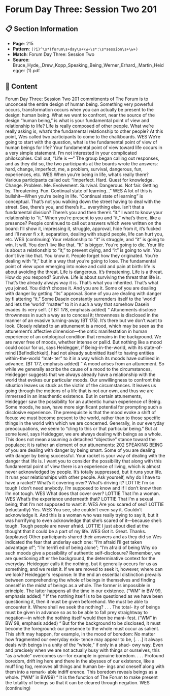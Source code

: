 # Forum Day Three: Session Two 201

## 📋 Section Information

- **Page**: 215
- **Pattern**: `(?i)^\s*(forum\s+day\s+\w+\s*:\s*session\s+\w+)`
- **Match**: Forum Day Three: Session Two
- **Source**: Bruce_Hyde,_Drew_Kopp_Speaking_Being_Werner_Erhard,_Martin_Heidegger (1).pdf

## 📄 Content

Forum Day Three: Session Two 201
commitments of The Forum is to unconceal the entire design of human being. Something very
powerful occurs, transformation occurs when you can actually be present to the design: human
being. What we want to confront, near the source of the design “human being,” is what is your
fundamental point of view and relationship to life? Life is really composed of other people.
What we’re really asking is, what’s the fundamental relationship to other people?
At this point, Wes called two participants to come to the chalkboards.
WES
We’re going to start with the question, what is the fundamental point of view of human beings
for life? Your fundamental point of view toward life occurs in a very simple statement. I’m not
interested in your complicated philosophies. Call out, “Life is —”
The group began calling out responses, and as they did so, the two participants at the boards wrote
the answers: hard, change, imperfect, me, a problem, survival, dangerous, fun, experiences, etc.
WES
When you’re being in life, what’s really there?
Various participants called out: “Imperfect. Hard. Quest for knowledge. Change. Problem. Me.
Evolvement. Survival. Dangerous. Not fair. Getting by. Threatening. Fun. Continual state of
learning...”
WES
A lot of this is bullshit—When you’re being in life. “Continual state of learning” is conceptual.
That’s not you walking down the street having to deal with the street. See, there’s you, and
there’s it... everything else. Isn’t that a fundamental division? There’s you and then there’s “it.” I
want to know your relationship to “it.” When you’re present to you and “it,” what’s there, like a
presence?
People continued to call out answers which were written on the board: I’ll show it, impressing
it, struggle, approval, hide from it, it’s fucked and I’ll never fi x it, separation, dealing with stupid
people, life can hurt you, etc.
WES (continuing)
Your relationship to “it” is struggle, and “it” is going to win. It will. You don’t live like that.
“It” is bigger. You’re going to die. Your life is about a relationship to “it,” to prevent dying, and
“it” is going to win. You don’t live like that. You know it. People forget how they originated.
You’re dealing with “it,” but in a way that you’re going to lose. The fundamental point of
view upon emerging into noise and cold and pain at birth: life is about avoiding the threat.
Life is dangerous. It’s threatening. Life is a threat. How do you respond? Survive. Life is about
surviving the threat that life is. That’s the already always way it is. That’s what you inherited.
That’s what you joined. You didn’t choose it. And you are it. Some of you are dealing with
danger by getting “its” approval. Some of you are dealing with danger by fl attering “it.” Some
Dasein constantly surrenders itself to the
‘world’ and lets the ‘world’ “matter” to it in
such a way that somehow Dasein evades its
very self. (
f
BT 178, emphasis added)
“
Attunements disclose thrownness in such a way as to conceal it;
thrownness is disclosed in the manner of an evasive turning-away
(BT 175). It’s there but we don’t want to look.
Closely related to an attunement is a mood, which may be
seen as the attunement’s affective dimension—the ontic
manifestation in human experience of an ontological condition
that remains in the background. We are never free of moods,
whether intense or pallid. But nothing like a mood could occur
for us, says Heidegger,
if Being-in-the-world, with its state-of-mind
[Befindlichkeit], had not already submitted
itself to having entities within-the-world “mat-
ter” to it in a way which its moods have outlined
in advance. (BT 177, emphasis added)
“
A mood arises from an attunement. So while we generally ascribe
the cause of a mood to the circumstances, Heidegger suggests that
we always already have a relationship with the world that evokes
our particular moods. Our unwillingness to confront this situation
leaves us stuck as the victim of the circumstances. It leaves us
going through the motions of a life that is not our own, and thus
we are immersed in an inauthentic existence.
But in certain attunements, Heidegger saw the possibility for
an authentic human experience of Being. Some moods, he saw,
have more significant potential for prompting such a disclosive
experience. The prerequisite is that the mood evoke a shift  of focus:
we must become present to the world, rather than to those specific
things in the world with which we are concerned.
Generally, in our everyday preoccupations, we seem to “cling
to this or that particular being.” But at some level, says Heidegger,
we are always dealing with beings as a whole. This does not mean
assuming a detached “objective” stance toward the populace; it is
rather an element of our attunements:
202
SPEAKING BEING
of you are dealing with danger by being smart. Some of you are dealing with danger by being
successful. Your racket is your way of dealing with the danger that life is. I want you to consider
the possibility that along with this fundamental point of view there is an experience of living,
which is almost never acknowledged by people. It’s totally suppressed, but it runs your life. It
runs your relationships with other people. Ask yourself, why do I have to have a racket? What’s
it covering over? What’s driving it?
LOTTIE
I’m so tough I don’t need anybody. I’m supposed to know and if I don’t know then I’m not
tough.
WES
What does that cover over?
LOTTIE
That I’m a woman.
WES
What’s the experience underneath that?
LOTTIE
That I’m a sexual being; that I’m not supposed to want it.
WES
Are you scared of sex?
LOTTIE (reluctantly)
Yes.
WES
You see, she couldn’t even say it. Couldn’t acknowledge it. And this is a woman who was really
trying to say it, but it was horrifying to even acknowledge that she’s scared of it—because she’s
tough. Tough people are never afraid.
LOTTIE
I just about died at the thought that it could be a part of my life.
WES
Got it. Great. Thanks.
(applause)
Other participants shared their answers and as they did so Wes indicated the fear that underlay
each one: “I’m afraid I’ll get taken advantage of”; “I’m terrifi ed of being alone”; “I’m afraid of being
Why do such moods give a possibility of authentic self-disclosure?
Remember, we are questioning aft er the background, the
determinative context for the everyday. Heidegger calls it the nothing,
but it generally occurs for us as something, and we resist it. If we are
moved to seek it, however, where can we look? Heidegger’s response:
In the end an essential distinction prevails
between comprehending the whole of beings in
themselves and finding oneself in the midst of
beings as a whole. The former is impossible in
principle. The latter happens all the time in our
existence. (“WM” in BW 99, emphasis added)
“
If the nothing itself is to be questioned as we
have been questioning it, then it must be given
beforehand. We must be able to encounter it.
Where shall we seek the nothing? . . . The total-
ity of beings must be given in advance so as to
be able to fall prey straightway to negation—in
which the nothing itself would then be mani-
fest. (“WM” in BW 98, emphasis added)
“
But for the background to be disclosed, it must become the
foreground: our presence to the whole must occur as salient.
This shift may happen, for example, in the mood of boredom:
No matter how fragmented our everyday exis-
tence may appear to be, [. . .] it always deals with
beings in a unity of the “whole,” if only in a shad-
owy way. Even and precisely when we are not
actually busy with things or ourselves, this “as
a whole” overcomes us—for example in genuine
boredom. . . . Profound boredom, drift ing here
and there in the abysses of our existence, like a
muff ling fog, removes all things and human be-
ings and oneself along with them into a remark-
able indiff erence. This boredom reveals beings as
a whole. (“WM” in BW99)
“
It is the function of The Forum to make present the totality of beings
so that it can be cleared through negation.
WES (continuing)